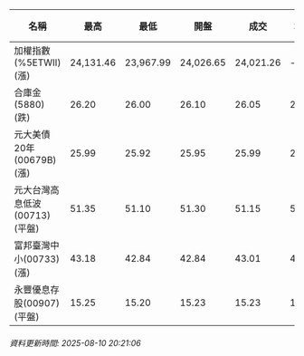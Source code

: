 | 名稱 | 最高 | 最低 | 開盤 | 成交 | 均價 | 成交金額(億) | 昨收 | 漲跌幅 | 漲跌 | 總量 | 昨量 | 振幅 |
| -------- | -------- | -------- | -------- |-------- | -------- | -------- |-------- |-------- |-------- | -------- | -------- |-------- |
|加權指數(%5ETWII) (漲)|24,131.46|23,967.99|24,026.65|24,021.26|-|4,214.34|24,003.77|0.07%|17.49|6,931,987|0|0.68%|
|合庫金(5880) (跌)|26.20|26.00|26.10|26.05|26.07|2.72|26.25|0.76%|0.20|10,419|10,456|0.76%|
|元大美債20年(00679B) (漲)|25.99|25.92|25.95|25.99|25.96|6.65|25.90|0.35%|0.09|25,598|60,775|0.27%|
|元大台灣高息低波(00713) (平盤)|51.35|51.10|51.30|51.15|51.20|3.38|51.15|0.00%|0.00|6,603|9,816|0.49%|
|富邦臺灣中小(00733) (漲)|43.18|42.84|42.84|43.01|43.03|0.494|42.20|1.92%|0.81|1,147|1,116|0.81%|
|永豐優息存股(00907) (平盤)|15.25|15.20|15.23|15.23|15.22|0.093|15.23|0.00%|0.00|611|1,145|0.33%|
###### 資料更新時間: 2025-08-10 20:21:06